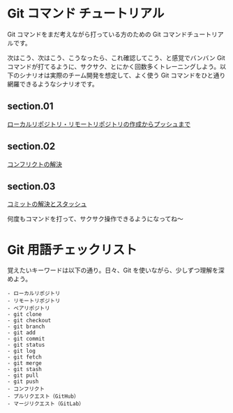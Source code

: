 # Git コマンド チュートリアル  
  
Git コマンドをまだ考えながら打っている方のための Git コマンドチュートリアルです。   

次はこう、次はこう、こうなったら、これ確認してこう、と感覚でバンバン Git コマンドが打てるように、サクサク、とにかく回数多くトレーニングしよう。以下のシナリオは実際のチーム開発を想定して、よく使う Git コマンドをひと通り網羅できるようなシナリオです。  
  
## section.01  
[ローカルリポジトリ・リモートリポジトリの作成からプッシュまで](./section.01.md)  
  
## section.02  
[コンフリクトの解決](./section.02.md)  
  
## section.03  
[コミットの解決とスタッシュ ](./section.03.md)  
  
何度もコマンドを打って、サクサク操作できるようになってね～  
  
  
# Git 用語チェックリスト  
  
覚えたいキーワードは以下の通り。日々、Git を使いながら、少しずつ理解を深めよう。  

```console
- ローカルリポジトリ  
- リモートリポジトリ  
- ベアリポジトリ  
- git clone  
- git checkout  
- git branch 
- git add
- git commit 
- git status  
- git log  
- git fetch  
- git merge  
- git stash  
- git pull  
- git push  
- コンフリクト  
- プルリクエスト（GitHub）
- マージリクエスト（GitLab）
```
